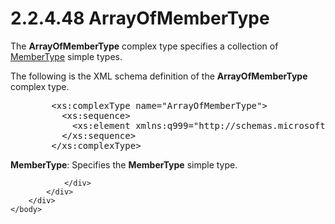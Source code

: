 <html dir="LTR" xmlns:mshelp="http://msdn.microsoft.com/mshelp" xmlns:ddue="http://ddue.schemas.microsoft.com/authoring/2003/5" xmlns:xlink="http://www.w3.org/1999/xlink" xmlns:tool="http://www.microsoft.com/tooltip">
    <head>
        <meta http-equiv="Content-Type" content="text/html; CHARSET=utf-8"></meta>
        <meta name="save" content="history"></meta>
        <title>2.2.4.48 ArrayOfMemberType</title>
        <xml>
            <mshelp:toctitle title="2.2.4.48 ArrayOfMemberType"></mshelp:toctitle>
            <mshelp:rltitle title="[MS-SSMDSWS-15]: ArrayOfMemberType"></mshelp:rltitle>
            <mshelp:keyword index="A" term="00c2eeac-f1ee-448d-ae7c-1ea65b4676b7"></mshelp:keyword>
            <mshelp:attr name="DCSext.ContentType" value="open specification"></mshelp:attr>
            <mshelp:attr name="AssetID" value="00c2eeac-f1ee-448d-ae7c-1ea65b4676b7"></mshelp:attr>
            <mshelp:attr name="TopicType" value="kbRef"></mshelp:attr>
            <mshelp:attr name="DCSext.Title" value="[MS-SSMDSWS-15]: ArrayOfMemberType" />
        </xml>
    </head>
    <body>
        <div id="header">
            <h1 class="heading">2.2.4.48 ArrayOfMemberType</h1>
        </div>
        <div id="mainSection">
            <div id="mainBody">
                <div id="allHistory" class="saveHistory"></div>
                <div id="sectionSection0" class="section" name="collapseableSection">
                    

<p>The <b>ArrayOfMemberType</b> complex type specifies a
collection of <a href="9b0ecb88-bae2-4d8e-b337-f596c9060698.htm">MemberType</a>
simple types.</p>

<p>The following is the XML schema definition of the <b>ArrayOfMemberType</b>
complex type.</p>

<dl>
<dd>
<div><pre>   &lt;xs:complexType name=&quot;ArrayOfMemberType&quot;&gt;
     &lt;xs:sequence&gt;
       &lt;xs:element xmlns:q999=&quot;http://schemas.microsoft.com/sqlserver/masterdataservices/2009/09&quot; minOccurs=&quot;0&quot; maxOccurs=&quot;unbounded&quot; name=&quot;MemberType&quot; type=&quot;q999:MemberType&quot; xmlns:xs=&quot;http://www.w3.org/2001/XMLSchema&quot; /&gt;
     &lt;/xs:sequence&gt;
   &lt;/xs:complexType&gt;
</pre></div>
</dd></dl>

<p><b>MemberType</b>: Specifies the <b>MemberType</b> simple
type.</p>


                </div>
            </div>
        </div>
    </body>
</html>